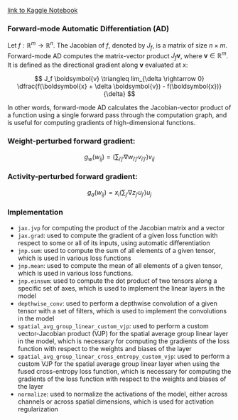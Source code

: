 [link to Kaggle Notebook](https://www.kaggle.com/twoticks/scaling-forward-gradient-with-local-losses)


### Forward-mode Automatic Differentiation (AD) 
Let $f: \mathbb{R}^m \rightarrow \mathbb{R}^n$. The Jacobian of $f$, denoted by $J_f$, is a matrix of size $n \times m$. Forward-mode AD computes the matrix-vector product $J_f \boldsymbol{v}$, where $\boldsymbol{v} \in \mathbb{R}^m$. It is defined as the directional gradient along $\boldsymbol{v}$ evaluated at $x$:

$$ J_f \boldsymbol{v} \triangleq lim_{\delta \rightarrow 0} \dfrac{f(\boldsymbol{x} + \delta \boldsymbol{v}) - f(\boldsymbol{x})}{\delta} $$

In other words, forward-mode AD calculates the Jacobian-vector product of a function using a single forward pass through the computation graph, and is useful for computing gradients of high-dimensional functions.


### Weight-perturbed forward gradient:


$$g_w(w_{ij}) = (\sum_{i'j'} \nabla w_{i'j'} v_{i'j'}) v_{ij} $$

### Activity-perturbed forward gradient:


$$ g_a(w_{ij}) = x_i (\sum_{j'} \nabla z_{j'} u_{j'})u_{j} $$


### Implementation

- `jax.jvp` for computing the product of the Jacobian matrix and a vector
- `jax.grad`: used to compute the gradient of a given loss function with respect to some or all of its inputs, using automatic differentiation
- `jnp.sum`: used to compute the sum of all elements of a given tensor, which is used in various loss functions
- `jnp.mean`: used to compute the mean of all elements of a given tensor, which is used in various loss functions.
- `jnp.einsum`: used to compute the dot product of two tensors along a specific set of axes, which is used to implement the linear layers in the model
- `depthwise_conv`: used to perform a depthwise convolution of a given tensor with a set of filters, which is used to implement the convolutions in the model
- `spatial_avg_group_linear_custom_vjp`: used to perform a custom vector-Jacobian product (VJP) for the spatial average group linear layer in the model, which is necessary for computing the gradients of the loss function with respect to the weights and biases of the layer
- `spatial_avg_group_linear_cross_entropy_custom_vjp`: used to perform a custom VJP for the spatial average group linear layer when using the fused cross-entropy loss function, which is necessary for computing the gradients of the loss function with respect to the weights and biases of the layer
- `normalize`: used to normalize the activations of the model, either across channels or across spatial dimensions, which is used for activation regularization
